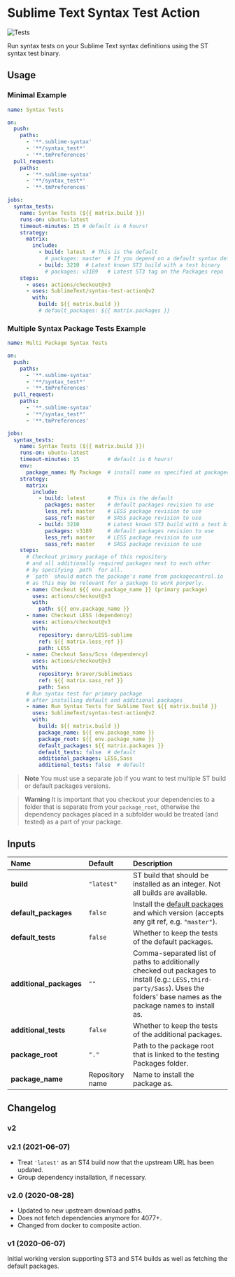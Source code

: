 # Sublime Text Syntax Test Action

![Tests](https://github.com/SublimeText/syntax-test-action/workflows/Tests/badge.svg)

Run syntax tests on your Sublime Text syntax definitions
using the ST syntax test binary.

## Usage

### Minimal Example

```yaml
name: Syntax Tests

on:
  push:
    paths:
      - '**.sublime-syntax'
      - '**/syntax_test*'
      - '**.tmPreferences'
  pull_request:
    paths:
      - '**.sublime-syntax'
      - '**/syntax_test*'
      - '**.tmPreferences'

jobs:
  syntax_tests:
    name: Syntax Tests (${{ matrix.build }})
    runs-on: ubuntu-latest
    timeout-minutes: 15 # default is 6 hours!
    strategy:
      matrix:
        include:
          - build: latest  # This is the default
            # packages: master  # If you depend on a default syntax definition
          - build: 3210  # Latest known ST3 build with a test binary
            # packages: v3189   # Latest ST3 tag on the Packages repo
    steps:
      - uses: actions/checkout@v3
      - uses: SublimeText/syntax-test-action@v2
        with:
          build: ${{ matrix.build }}
          # default_packages: ${{ matrix.packages }}
```

### Multiple Syntax Package Tests Example

```yaml
name: Multi Package Syntax Tests

on:
  push:
    paths:
      - '**.sublime-syntax'
      - '**/syntax_test*'
      - '**.tmPreferences'
  pull_request:
    paths:
      - '**.sublime-syntax'
      - '**/syntax_test*'
      - '**.tmPreferences'

jobs:
  syntax_tests:
    name: Syntax Tests (${{ matrix.build }})
    runs-on: ubuntu-latest
    timeout-minutes: 15         # default is 6 hours!
    env:
      package_name: My Package  # install name as specified at packagecontrol.io
    strategy:
      matrix:
        include:
          - build: latest       # This is the default
            packages: master    # default packages revision to use
            less_ref: master    # LESS package revision to use
            sass_ref: master    # SASS package revision to use
          - build: 3210         # Latest known ST3 build with a test binary
            packages: v3189     # default packages revision to use
            less_ref: master    # LESS package revision to use
            sass_ref: master    # SASS package revision to use
    steps:
      # Checkout primary package of this repository
      # and all additionally required packages next to each other
      # by specifying `path` for all.
      # `path` should match the package's name from packagecontrol.io
      # as this may be relevant for a package to work porperly.
      - name: Checkout ${{ env.package_name }} (primary package)
        uses: actions/checkout@v3
        with:
          path: ${{ env.package_name }}
      - name: Checkout LESS (dependency)
        uses: actions/checkout@v3
        with:
          repository: danro/LESS-sublime
          ref: ${{ matrix.less_ref }}
          path: LESS
      - name: Checkout Sass/Scss (dependency)
        uses: actions/checkout@v3
        with:
          repository: braver/SublimeSass
          ref: ${{ matrix.sass_ref }}
          path: Sass
      # Run syntax test for primary package
      # after installing default and additional packages
      - name: Run Syntax Tests for Sublime Text ${{ matrix.build }}
        uses: SublimeText/syntax-test-action@v2
        with:
          build: ${{ matrix.build }}
          package_name: ${{ env.package_name }}
          package_root: ${{ env.package_name }}
          default_packages: ${{ matrix.packages }}
          default_tests: false  # default
          additional_packages: LESS,Sass
          additional_tests: false  # default
```

> **Note**
> You must use a separate job
> if you want to test multiple ST build
> or default packages versions.

> **Warning**
> It is important that you checkout your dependencies
> to a folder that is separate from your `package_root`,
> otherwise the dependency packages placed in a subfolder
> would be treated (and tested) as a part of your package.


## Inputs

| Name                    | Default         | Description                                                                                |
| :---------------------- | :-------------- | :----------------------------------------------------------------------------------------- |
| **build**               | `"latest"`      | ST build that should be installed as an integer. Not all builds are available.             |
| **default_packages**    | `false`         | Install the [default packages][] and which version (accepts any git ref, e.g. `"master"`). |
| **default_tests**       | `false`         | Whether to keep the tests of the default packages.                                         |
| **additional_packages** | `""`            | Comma-separated list of paths to additionally checked out packages to install (e.g.: `LESS,third-party/Sass`). Uses the folders' base names as the package names to install as. |
| **additional_tests**    | `false`         | Whether to keep the tests of the additional packages.                                      |
| **package_root**        | `"."`           | Path to the package root that is linked to the testing Packages folder.                    |
| **package_name**        | Repository name | Name to install the package as.                                                            |

[default packages]: https://github.com/sublimehq/Packages/


## Changelog

### v2

### v2.1 (2021-06-07)

- Treat `'latest'` as an ST4 build now that the upstream URL has been updated.
- Group dependency installation, if necessary.

### v2.0 (2020-08-28)

- Updated to new upstream download paths.
- Does not fetch dependencies anymore for 4077+.
- Changed from docker to composite action.

### v1 (2020-06-07)

Initial working version
supporting ST3 and ST4 builds
as well as fetching the default packages.
